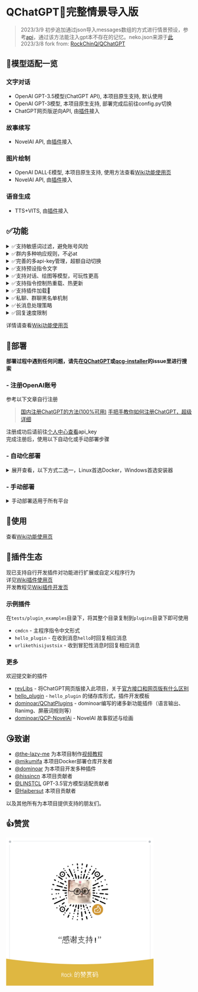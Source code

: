 # QChatGPT🤖完整情景导入版

> 2023/3/9  初步追加通过json导入messages数组的方式进行情景预设，参考[api](https://platform.openai.com/docs/guides/chat/introduction)，通过该方法能注入gpt本不存在的记忆。neko.json来源于[此](https://gist.github.com/ChenYFan/ffb8390aac6c4aa44869ec10fe4eb9e2)
> 2023/3/8  fork from: [RockChinQ/QChatGPT](https://github.com/RockChinQ/QChatGPT)

## 🍺模型适配一览

### 文字对话

- OpenAI GPT-3.5模型(ChatGPT API), 本项目原生支持, 默认使用
- OpenAI GPT-3模型, 本项目原生支持, 部署完成后前往config.py切换
- ChatGPT网页版逆向API, 由[插件](https://github.com/RockChinQ/revLibs)接入

### 故事续写

- NovelAI API, 由[插件](https://github.com/dominoar/QCPNovelAi)接入

### 图片绘制

- OpenAI DALL·E模型, 本项目原生支持, 使用方法查看[Wiki功能使用页](https://github.com/RockChinQ/QChatGPT/wiki/%E5%8A%9F%E8%83%BD%E4%BD%BF%E7%94%A8#%E5%8A%9F%E8%83%BD%E7%82%B9%E5%88%97%E4%B8%BE)
- NovelAI API, 由[插件](https://github.com/dominoar/QCPNovelAi)接入

### 语音生成

- TTS+VITS, 由[插件](https://github.com/dominoar/QChatPlugins)接入

## ✅功能

<details>
<summary>✅支持敏感词过滤，避免账号风险</summary>

  - 难以监测机器人与用户对话时的内容，故引入此功能以减少机器人风险
  - 加入了百度云内容审核，在`config.py`中修改`baidu_check`的值，并填写`baidu_api_key`和`baidu_secret_key`以开启此功能
  - 编辑`sensitive.json`，并在`config.py`中修改`sensitive_word_filter`的值以开启此功能
</details>

<details>
<summary>✅群内多种响应规则，不必at</summary>

  - 默认回复`ai`作为前缀或`@`机器人的消息
  - 详细见`config.py`中的`response_rules`字段
</details>

<details>
<summary>✅完善的多api-key管理，超额自动切换</summary>

  - 支持配置多个`api-key`，内部统计使用量并在超额时自动切换
  - 请在`config.py`中修改`openai_config`的值以设置`api-key`
  - 可以在`config.py`中修改`api_key_fee_threshold`来自定义切换阈值
  - 运行期间向机器人说`!usage`以查看当前使用情况
</details>

<details>
<summary>✅支持预设指令文字</summary>

  - 支持以自然语言预设文字，自定义机器人人格等信息
  - 详见`config.py`中的`default_prompt`部分
  - 支持设置多个预设情景，并通过!reset、!default等指令控制，详细请查看[wiki指令](https://github.com/RockChinQ/QChatGPT/wiki/%E5%8A%9F%E8%83%BD%E4%BD%BF%E7%94%A8#%E6%9C%BA%E5%99%A8%E4%BA%BA%E6%8C%87%E4%BB%A4)
</details>

<details>
<summary>✅支持对话、绘图等模型，可玩性更高</summary>

  - 现已支持OpenAI的对话`Completion API`和绘图`Image API`
  - 向机器人发送指令`!draw <prompt>`即可使用绘图模型
</details>
<details>
<summary>✅支持指令控制热重载、热更新</summary>

  - 允许在运行期间修改`config.py`或其他代码后，以管理员账号向机器人发送指令`!reload`进行热重载，无需重启
  - 运行期间允许以管理员账号向机器人发送指令`!update`进行热更新，拉取远程最新代码并执行热重载
</details>
<details>
<summary>✅支持插件加载🧩</summary>

  - 自行实现插件加载器及相关支持
  - 详细查看[插件使用页](https://github.com/RockChinQ/QChatGPT/wiki/%E6%8F%92%E4%BB%B6%E4%BD%BF%E7%94%A8)
</details>
<details>
<summary>✅私聊、群聊黑名单机制</summary>

  - 支持将人或群聊加入黑名单以忽略其消息
  - 详见Wiki`加入黑名单`节
</details>
<details>
<summary>✅长消息处理策略</summary>

  - 支持将长消息转换成图片或消息记录组件，避免消息刷屏
  - 请查看`config.py`中`blob_message_strategy`等字段
</details>
<details>
<summary>✅回复速度限制</summary>

  - 支持限制单会话内每分钟可进行的对话次数
  - 具有“等待”和“丢弃”两种策略
    - “等待”策略：在获取到回复后，等待直到此次响应时间达到对话响应时间均值
    - “丢弃”策略：此分钟内对话次数达到限制时，丢弃之后的对话
  - 详细请查看config.py中的相关配置
</details>

详情请查看[Wiki功能使用页](https://github.com/RockChinQ/QChatGPT/wiki/%E5%8A%9F%E8%83%BD%E4%BD%BF%E7%94%A8#%E5%8A%9F%E8%83%BD%E7%82%B9%E5%88%97%E4%B8%BE)

## 🔩部署

**部署过程中遇到任何问题，请先在[QChatGPT](https://github.com/RockChinQ/QChatGPT/issues)或[qcg-installer](https://github.com/RockChinQ/qcg-installer/issues)的issue里进行搜索**

### - 注册OpenAI账号

参考以下文章自行注册

> [国内注册ChatGPT的方法(100%可用)](https://www.pythonthree.com/register-openai-chatgpt/)
> [手把手教你如何注册ChatGPT，超级详细](https://guxiaobei.com/51461)

注册成功后请前往[个人中心查看](https://beta.openai.com/account/api-keys)api_key  
完成注册后，使用以下自动化或手动部署步骤

### - 自动化部署

<details>
<summary>展开查看，以下方式二选一，Linux首选Docker，Windows首选安装器</summary>

#### Docker方式

请查看此仓库[mikumifa/QChatGPT-Docker-Installer](https://github.com/mikumifa/QChatGPT-Docker-Installer)

#### 安装器方式
使用[此安装器](https://github.com/RockChinQ/qcg-installer)（若无法访问请到[Gitee](https://gitee.com/RockChin/qcg-installer)）进行部署

- 安装器目前仅支持部分平台，请到仓库文档查看，其他平台请手动部署

</details>

### - 手动部署
<details>
<summary>手动部署适用于所有平台</summary>

- 请使用Python 3.9.x以上版本   

#### 配置Mirai

按照[此教程](https://yiri-mirai.wybxc.cc/tutorials/01/configuration)配置Mirai及YiriMirai  
启动mirai-console后，使用`login`命令登录QQ账号，保持mirai-console运行状态

#### 配置主程序

1. 克隆此项目

```bash
git clone https://github.com/RockChinQ/QChatGPT
cd QChatGPT
```

2. 安装依赖

```bash
pip3 install yiri-mirai openai colorlog func_timeout
pip3 install dulwich
```

3. 运行一次主程序，生成配置文件

```bash
python3 main.py
```

4. 编辑配置文件`config.py`

按照文件内注释填写配置信息

5. 运行主程序

```bash
python3 main.py
```

无报错信息即为运行成功

**常见问题**

- mirai登录提示`QQ版本过低`，见[此issue](https://github.com/RockChinQ/QChatGPT/issues/137)
- 如提示安装`uvicorn`或`hypercorn`请*不要*安装，这两个不是必需的，目前存在未知原因bug
- 如报错`TypeError: As of 3.10, the *loop* parameter was removed from Lock() since it is no longer necessary`, 请参考 [此处](https://github.com/RockChinQ/QChatGPT/issues/5)

</details>

## 🚀使用

查看[Wiki功能使用页](https://github.com/RockChinQ/QChatGPT/wiki/%E5%8A%9F%E8%83%BD%E4%BD%BF%E7%94%A8#%E4%BD%BF%E7%94%A8%E6%96%B9%E5%BC%8F)

## 🧩插件生态

现已支持自行开发插件对功能进行扩展或自定义程序行为  
详见[Wiki插件使用页](https://github.com/RockChinQ/QChatGPT/wiki/%E6%8F%92%E4%BB%B6%E4%BD%BF%E7%94%A8)  
开发教程见[Wiki插件开发页](https://github.com/RockChinQ/QChatGPT/wiki/%E6%8F%92%E4%BB%B6%E5%BC%80%E5%8F%91)

### 示例插件

在`tests/plugin_examples`目录下，将其整个目录复制到`plugins`目录下即可使用

- `cmdcn` - 主程序指令中文形式
- `hello_plugin` - 在收到消息`hello`时回复相应消息
- `urlikethisijustsix` - 收到冒犯性消息时回复相应消息

### 更多

欢迎提交新的插件

- [revLibs](https://github.com/RockChinQ/revLibs) - 将ChatGPT网页版接入此项目，关于[官方接口和网页版有什么区别](https://github.com/RockChinQ/QChatGPT/wiki/%E5%AE%98%E6%96%B9%E6%8E%A5%E5%8F%A3%E4%B8%8EChatGPT%E7%BD%91%E9%A1%B5%E7%89%88)
- [hello_plugin](https://github.com/RockChinQ/hello_plugin) - `hello_plugin` 的储存库形式，插件开发模板
- [dominoar/QChatPlugins](https://github.com/dominoar/QchatPlugins) - dominoar编写的诸多新功能插件（语言输出、Ranimg、屏蔽词规则等）
- [dominoar/QCP-NovelAi](https://github.com/dominoar/QCP-NovelAi) - NovelAI 故事叙述与绘画

## 😘致谢

- [@the-lazy-me](https://github.com/the-lazy-me) 为本项目制作[视频教程](https://www.bilibili.com/video/BV15v4y1X7aP)
- [@mikumifa](https://github.com/mikumifa) 本项目Docker部署仓库开发者
- [@dominoar](https://github.com/dominoar) 为本项目开发多种插件
- [@hissincn](https://github.com/hissincn) 本项目贡献者
- [@LINSTCL](https://github.com/LINSTCL)   GPT-3.5官方模型适配贡献者
- [@Haibersut](https://github.com/Haibersut)  本项目贡献者

以及其他所有为本项目提供支持的朋友们。

## 👍赞赏

<img alt="赞赏码" src="res/mm_reward_qrcode_1672840549070.png" width="400" height="400"/>
